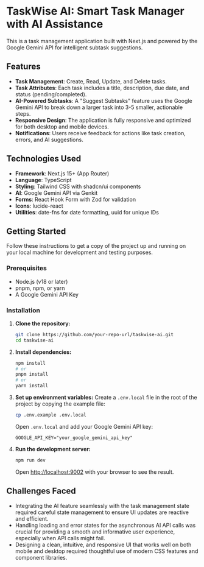# TaskWise AI: Smart Task Manager with AI Assistance

This is a task management application built with Next.js and powered by the Google Gemini API for intelligent subtask suggestions.

## Features

- **Task Management**: Create, Read, Update, and Delete tasks.
- **Task Attributes**: Each task includes a title, description, due date, and status (pending/completed).
- **AI-Powered Subtasks**: A "Suggest Subtasks" feature uses the Google Gemini API to break down a larger task into 3-5 smaller, actionable steps.
- **Responsive Design**: The application is fully responsive and optimized for both desktop and mobile devices.
- **Notifications**: Users receive feedback for actions like task creation, errors, and AI suggestions.

## Technologies Used

- **Framework**: Next.js 15+ (App Router)
- **Language**: TypeScript
- **Styling**: Tailwind CSS with shadcn/ui components
- **AI**: Google Gemini API via Genkit
- **Forms**: React Hook Form with Zod for validation
- **Icons**: lucide-react
- **Utilities**: date-fns for date formatting, uuid for unique IDs

## Getting Started

Follow these instructions to get a copy of the project up and running on your local machine for development and testing purposes.

### Prerequisites

- Node.js (v18 or later)
- pnpm, npm, or yarn
- A Google Gemini API Key

### Installation

1.  **Clone the repository:**
    ```sh
    git clone https://github.com/your-repo-url/taskwise-ai.git
    cd taskwise-ai
    ```

2.  **Install dependencies:**
    ```sh
    npm install
    # or
    pnpm install
    # or
    yarn install
    ```

3.  **Set up environment variables:**
    Create a `.env.local` file in the root of the project by copying the example file:
    ```sh
    cp .env.example .env.local
    ```
    Open `.env.local` and add your Google Gemini API key:
    ```
    GOOGLE_API_KEY="your_google_gemini_api_key"
    ```

4.  **Run the development server:**
    ```sh
    npm run dev
    ```
    Open [http://localhost:9002](http://localhost:9002) with your browser to see the result.

## Challenges Faced

- Integrating the AI feature seamlessly with the task management state required careful state management to ensure UI updates are reactive and efficient.
- Handling loading and error states for the asynchronous AI API calls was crucial for providing a smooth and informative user experience, especially when API calls might fail.
- Designing a clean, intuitive, and responsive UI that works well on both mobile and desktop required thoughtful use of modern CSS features and component libraries.
